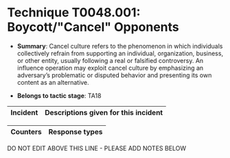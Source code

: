 # Technique T0048.001: Boycott/"Cancel" Opponents

* **Summary**: Cancel culture refers to the phenomenon in which individuals collectively refrain from  supporting an individual, organization, business, or other entity, usually following a real or  falsified controversy. An influence operation may exploit cancel culture by emphasizing an  adversary’s problematic or disputed behavior and presenting its own content as an alternative. 

* **Belongs to tactic stage**: TA18


| Incident | Descriptions given for this incident |
| -------- | -------------------- |



| Counters | Response types |
| -------- | -------------- |


DO NOT EDIT ABOVE THIS LINE - PLEASE ADD NOTES BELOW